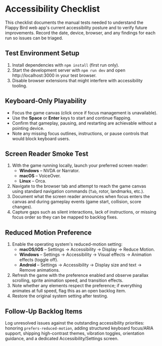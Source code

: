 # Accessibility Checklist

This checklist documents the manual tests needed to understand the Flappy Bird web app's current accessibility posture and to verify future improvements. Record the date, device, browser, and any findings for each run so issues can be triaged.

## Test Environment Setup

1. Install dependencies with `npm install` (first run only).
2. Start the development server with `npm run dev` and open http://localhost:3000 in your test browser.
3. Disable browser extensions that might interfere with accessibility tooling.

## Keyboard-Only Playability

- Focus the game canvas (click once if focus management is unavailable).
- Use the **Space** or **Enter** keys to start and continue flapping.
- Confirm that gameplay, pausing, and restarting are achievable without a pointing device.
- Note any missing focus outlines, instructions, or pause controls that would block keyboard users.

## Screen Reader Smoke Test

1. With the game running locally, launch your preferred screen reader:
   - **Windows** – NVDA or Narrator.
   - **macOS** – VoiceOver.
   - **Linux** – Orca.
2. Navigate to the browser tab and attempt to reach the game canvas using standard navigation commands (`Tab`, rotor, landmarks, etc.).
3. Document what the screen reader announces when focus enters the canvas and during gameplay events (game start, collision, score changes).
4. Capture gaps such as silent interactions, lack of instructions, or missing focus order so they can be mapped to backlog fixes.

## Reduced Motion Preference

1. Enable the operating system's reduced-motion setting:
   - **macOS/iOS** – Settings → Accessibility → Display → Reduce Motion.
   - **Windows** – Settings → Accessibility → Visual effects → Animation effects (toggle off).
   - **Android** – Settings → Accessibility → Display size and text → Remove animations.
2. Refresh the game with the preference enabled and observe parallax scrolling, sprite animation speed, and transition effects.
3. Note whether any elements respect the preference; if everything animates at full speed, flag this as an open backlog item.
4. Restore the original system setting after testing.

## Follow-Up Backlog Items

Log unresolved issues against the outstanding accessibility priorities: honoring `prefers-reduced-motion`, adding structured keyboard focus/ARIA support, shipping high-contrast themes, vibration toggles, orientation guidance, and a dedicated Accessibility/Settings screen.
